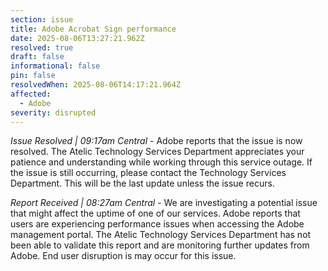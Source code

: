 ```yaml
---
section: issue
title: Adobe Acrobat Sign performance
date: 2025-08-06T13:27:21.962Z
resolved: true
draft: false
informational: false
pin: false
resolvedWhen: 2025-08-06T14:17:21.964Z
affected:
  - Adobe
severity: disrupted
---
```

*Issue Resolved | 09:17am Central* - Adobe reports that the issue is now resolved. The Atelic Technology Services Department appreciates your patience and understanding while working through this service outage. If the issue is still occurring, please contact the Technology Services Department. This will be the last update unless the issue recurs.

*Report Received | 08:27am Central* - We are investigating a potential issue that might affect the uptime of one of our services. Adobe reports that users are experiencing performance issues when accessing the Adobe management portal. The Atelic Technology Services Department has not been able to validate this report and are monitoring further updates from Adobe. End user disruption is may occur for this issue.
